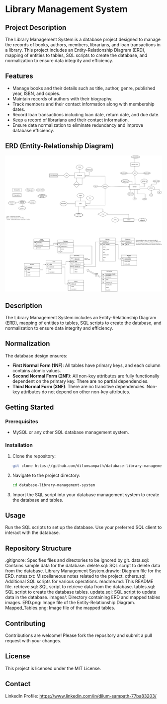 # Library Management System

## Project Description

The Library Management System is a database project designed to manage the records of books, authors, members, librarians, and loan transactions in a library. This project includes an Entity-Relationship Diagram (ERD), mapping of entities to tables, SQL scripts to create the database, and normalization to ensure data integrity and efficiency.

## Features

- Manage books and their details such as title, author, genre, published year, ISBN, and copies.
- Maintain records of authors with their biography.
- Track members and their contact information along with membership dates.
- Record loan transactions including loan date, return date, and due date.
- Keep a record of librarians and their contact information.
- Ensure data normalization to eliminate redundancy and improve database efficiency.

## ERD (Entity-Relationship Diagram)

![ERD](Library_Management_System.png)

## Description

The Library Management System includes an Entity-Relationship Diagram (ERD), mapping of entities to tables, SQL scripts to create the database, and normalization to ensure data integrity and efficiency.

## Normalization

The database design ensures:

- **First Normal Form (1NF)**: All tables have primary keys, and each column contains atomic values.
- **Second Normal Form (2NF)**: All non-key attributes are fully functionally dependent on the primary key. There are no partial dependencies.
- **Third Normal Form (3NF)**: There are no transitive dependencies. Non-key attributes do not depend on other non-key attributes.

## Getting Started

### Prerequisites

- MySQL or any other SQL database management system.

### Installation

1. Clone the repository:
   ```sh
   git clone https://github.com/dilumsampath/database-library-management-system.git

2. Navigate to the project directory:
   ```sh
   cd database-library-management-system

3. Import the SQL script into your database management system to create the database and tables.

## Usage

Run the SQL scripts to set up the database.
Use your preferred SQL client to interact with the database.

## Repository Structure

.gitignore: Specifies files and directories to be ignored by git.
data.sql: Contains sample data for the database.
delete.sql: SQL script to delete data from the database.
Library Management System.drawio: Diagram file for the ERD.
notes.txt: Miscellaneous notes related to the project.
others.sql: Additional SQL scripts for various operations.
readme.md: This README file.
retrieve.sql: SQL script to retrieve data from the database.
tables.sql: SQL script to create the database tables.
update.sql: SQL script to update data in the database.
images/: Directory containing ERD and mapped tables images.
ERD.png: Image file of the Entity-Relationship Diagram.
Mapped_Tables.png: Image file of the mapped tables.

## Contributing

Contributions are welcome! Please fork the repository and submit a pull request with your changes.

## License
This project is licensed under the MIT License.

## Contact
LinkedIn Profile: https://www.linkedin.com/in/dilum-sampath-77ba83203/ 


